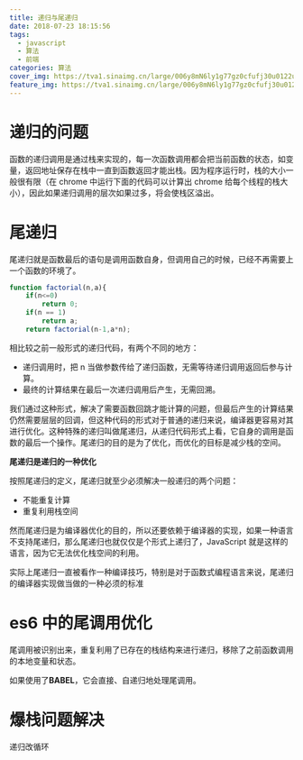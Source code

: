 ```yaml
---
title: 递归与尾递归
date: 2018-07-23 18:15:56
tags:
  - javascript
  - 算法
  - 前端
categories: 算法
cover_img: https://tva1.sinaimg.cn/large/006y8mN6ly1g77gz0cfufj30u0122u0x.jpg
feature_img: https://tva1.sinaimg.cn/large/006y8mN6ly1g77gz0cfufj30u0122u0x.jpg
---
```


# 递归的问题

函数的递归调用是通过栈来实现的，每一次函数调用都会把当前函数的状态，如变量，返回地址保存在栈中一直到函数返回才能出栈。因为程序运行时，栈的大小一般很有限（在 chrome 中运行下面的代码可以计算出 chrome 给每个线程的栈大小），因此如果递归调用的层次如果过多，将会使栈区溢出。

<!-- more -->

# 尾递归

尾递归就是函数最后的语句是调用函数自身，但调用自己的时候，已经不再需要上一个函数的环境了。

```javascript
function factorial(n,a){
	if(n<=0)
		return 0;
	if(n == 1)
		return a;
	return factorial(n-1,a*n);

```

相比较之前一般形式的递归代码，有两个不同的地方：

- 递归调用时，把 n 当做参数传给了递归函数，无需等待递归调用返回后参与计算。
- 最终的计算结果在最后一次递归调用后产生，无需回溯。

我们通过这种形式，解决了需要函数回跳才能计算的问题，但最后产生的计算结果仍然需要层层的回调，但这种代码的形式对于普通的递归来说，编译器更容易对其进行优化。这种特殊的递归叫做尾递归，从递归代码形式上看，它自身的调用是函数的最后一个操作。尾递归的目的是为了优化，而优化的目标是减少栈的空间。

**尾递归是递归的一种优化**

按照尾递归的定义，尾递归就至少必须解决一般递归的两个问题：

- 不能重复计算
- 重复利用栈空间

然而尾递归是为编译器优化的目的，所以还要依赖于编译器的实现，如果一种语言不支持尾递归，那么尾递归也就仅仅是个形式上递归了，JavaScript 就是这样的语言，因为它无法优化栈空间的利用。

实际上尾递归一直被看作一种编译技巧，特别是对于函数式编程语言来说，尾递归的编译器实现做当做的一种必须的标准

# es6 中的尾调用优化

尾调用被识别出来，重复利用了已存在的栈结构来进行递归，移除了之前函数调用的本地变量和状态。

如果使用了**BABEL**，它会直接、自递归地处理尾调用。

# 爆栈问题解决

递归改循环
